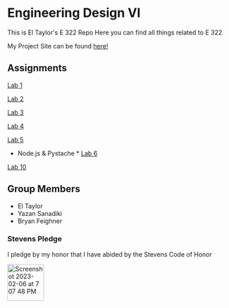 # Engineering Design VI

This is El Taylor's E 322 Repo
Here you can find all things related to E 322

My Project Site can be found [here!](https://sites.google.com/stevens.edu/first-site/home)
## Assignments

  [Lab 1](https://github.com/ETaylor2/EngDesignVI/blob/main/Lab_1.md)
  
  [Lab 2](https://github.com/ETaylor2/EngDesignVI/blob/main/Lab_2.md)
  
  [Lab 3](https://github.com/ETaylor2/EngDesignVI/blob/main/Lab_3.md)
  
  [Lab 4](https://github.com/ETaylor2/EngDesignVI/blob/main/Lab_4.md)
  
  [Lab 5](https://github.com/ETaylor2/EngDesignVI/blob/main/Lab_5.md)
  
  * Node.js & Pystache *
  [Lab 6](https://github.com/ETaylor2/EngDesignVI/blob/main/Lab_6.md) 
  
  [Lab 10](https://github.com/ETaylor2/EngDesignVI/blob/main/Lab_10.md)
  
  

## Group Members
- El Taylor 
- Yazan Sanadiki
- Bryan Feighner

### Stevens Pledge
I pledge by my honor that I have abided by the Stevens Code of Honor

<img width="83" alt="Screenshot 2023-02-06 at 7 07 48 PM" src="https://user-images.githubusercontent.com/98351265/226483499-29057f10-3b8a-44e6-af9b-d2ff212f0e69.png">
